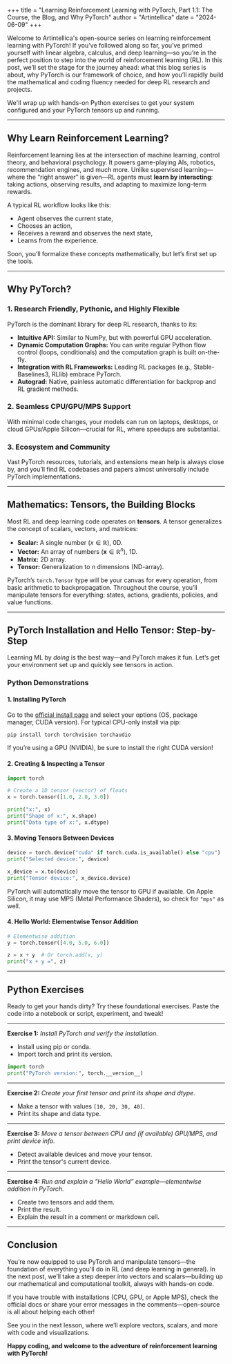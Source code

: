 +++
title = "Learning Reinforcement Learning with PyTorch, Part 1.1: The Course, the Blog, and Why PyTorch"
author = "Artintellica"
date = "2024-06-09"
+++

Welcome to Artintellica's open-source series on learning reinforcement learning with PyTorch! If you’ve followed along so far, you’ve primed yourself with linear algebra, calculus, and deep learning—so you’re in the perfect position to step into the world of reinforcement learning (RL). In this post, we’ll set the stage for the journey ahead: what this blog series is about, why PyTorch is our framework of choice, and how you’ll rapidly build the mathematical and coding fluency needed for deep RL research and projects.

We'll wrap up with hands-on Python exercises to get your system configured and your PyTorch tensors up and running.

---

## Why Learn Reinforcement Learning?

Reinforcement learning lies at the intersection of machine learning, control theory, and behavioral psychology. It powers game-playing AIs, robotics, recommendation engines, and much more. Unlike supervised learning—where the “right answer” is given—RL agents must **learn by interacting**: taking actions, observing results, and adapting to maximize long-term rewards.

A typical RL workflow looks like this:

- Agent observes the current state,
- Chooses an action,
- Receives a reward and observes the next state,
- Learns from the experience.

Soon, you’ll formalize these concepts mathematically, but let’s first set up the tools.

---

## Why PyTorch?

### 1. Research Friendly, Pythonic, and Highly Flexible

PyTorch is the dominant library for deep RL research, thanks to its:

- **Intuitive API:** Similar to NumPy, but with powerful GPU acceleration.
- **Dynamic Computation Graphs:** You can write regular Python flow control (loops, conditionals) and the computation graph is built on-the-fly.
- **Integration with RL Frameworks:** Leading RL packages (e.g., Stable-Baselines3, RLlib) embrace PyTorch.
- **Autograd:** Native, painless automatic differentiation for backprop and RL gradient methods.

### 2. Seamless CPU/GPU/MPS Support

With minimal code changes, your models can run on laptops, desktops, or cloud GPUs/Apple Silicon—crucial for RL, where speedups are substantial.

### 3. Ecosystem and Community

Vast PyTorch resources, tutorials, and extensions mean help is always close by, and you’ll find RL codebases and papers almost universally include PyTorch implementations.

---

## Mathematics: Tensors, the Building Blocks

Most RL and deep learning code operates on **tensors**. A tensor generalizes the concept of scalars, vectors, and matrices:

- **Scalar:** A single number ($x \in \mathbb{R}$), 0D.
- **Vector:** An array of numbers ($\mathbf{x} \in \mathbb{R}^n$), 1D.
- **Matrix:** 2D array.
- **Tensor:** Generalization to $n$ dimensions (ND-array).

PyTorch’s `torch.Tensor` type will be your canvas for every operation, from basic arithmetic to backpropagation. Throughout the course, you’ll manipulate tensors for everything: states, actions, gradients, policies, and value functions.

---

## PyTorch Installation and Hello Tensor: Step-by-Step

Learning ML by *doing* is the best way—and PyTorch makes it fun. Let’s get your environment set up and quickly see tensors in action.

### Python Demonstrations

#### **1. Installing PyTorch**

Go to the [official install page](https://pytorch.org/get-started/locally/) and select your options (OS, package manager, CUDA version). For typical CPU-only install via pip:

```bash
pip install torch torchvision torchaudio
```

If you’re using a GPU (NVIDIA), be sure to install the right CUDA version!

#### **2. Creating & Inspecting a Tensor**

```python
import torch

# Create a 1D tensor (vector) of floats
x = torch.tensor([1.0, 2.0, 3.0])

print("x:", x)
print("Shape of x:", x.shape)
print("Data type of x:", x.dtype)
```

#### **3. Moving Tensors Between Devices**

```python
device = torch.device("cuda" if torch.cuda.is_available() else "cpu")
print("Selected device:", device)

x_device = x.to(device)
print("Tensor device:", x_device.device)
```

PyTorch will automatically move the tensor to GPU if available. On Apple Silicon, it may use MPS (Metal Performance Shaders), so check for `"mps"` as well.

#### **4. Hello World: Elementwise Tensor Addition**

```python
# Elementwise addition
y = torch.tensor([4.0, 5.0, 6.0])

z = x + y  # Or torch.add(x, y)
print("x + y =", z)
```

---

## Python Exercises

Ready to get your hands dirty? Try these foundational exercises. Paste the code into a notebook or script, experiment, and tweak!

---

**Exercise 1:** *Install PyTorch and verify the installation.*

- Install using pip or conda.
- Import torch and print its version.

```python
import torch
print("PyTorch version:", torch.__version__)
```

---

**Exercise 2:** *Create your first tensor and print its shape and dtype.*

- Make a tensor with values `[10, 20, 30, 40]`.
- Print its shape and data type.

---

**Exercise 3:** *Move a tensor between CPU and (if available) GPU/MPS, and print device info.*

- Detect available devices and move your tensor.
- Print the tensor's current device.

---

**Exercise 4:** *Run and explain a “Hello World” example—elementwise addition in PyTorch.*

- Create two tensors and add them.
- Print the result.
- Explain the result in a comment or markdown cell.

---

## Conclusion

You’re now equipped to use PyTorch and manipulate tensors—the foundation of everything you'll do in RL (and deep learning in general). In the next post, we’ll take a step deeper into vectors and scalars—building up our mathematical and computational toolkit, always with hands-on code.

If you have trouble with installations (CPU, GPU, or Apple MPS), check the official docs or share your error messages in the comments—open-source is all about helping each other! 

See you in the next lesson, where we’ll explore vectors, scalars, and more with code and visualizations.

**Happy coding, and welcome to the adventure of reinforcement learning with PyTorch!**
